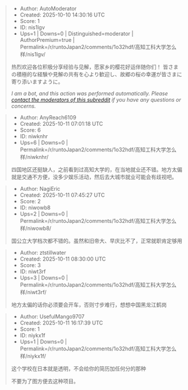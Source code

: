 > - Author: AutoModerator
> - Created: 2025-10-10 14:30:16 UTC
> - Score: 1
> - ID: nis1lgv
> - Ups=1 | Downs=0 | Distinguished=moderator | AuthorPremium=true | Permalink=/r/runtoJapan2/comments/1o32hdf/高知工科大学怎么样/nis1lgv/
>
> 热烈欢迎各位积极分享经验与见解，愿家乡的樱花好运伴随你们！
> 皆さまの積極的な経験や見解の共有を心より歓迎し、故郷の桜の幸運が皆さまに寄り添いますように。
> 
> *I am a bot, and this action was performed automatically. Please [contact the moderators of this subreddit](/message/compose/?to=/r/runtoJapan2) if you have any questions or concerns.*

> - Author: AnyReach6109
> - Created: 2025-10-11 07:01:18 UTC
> - Score: 6
> - ID: niwknhr
> - Ups=6 | Downs=0 | Permalink=/r/runtoJapan2/comments/1o32hdf/高知工科大学怎么样/niwknhr/
>
> 四国地区还挺缺人，之前看到过高知大学的，在当地就业还不错。地方太偏就是交通不方便，没多少娱乐活动，然后去大城市就业可能会有歧视吧。

> - Author: NagiEric
> - Created: 2025-10-11 07:45:27 UTC
> - Score: 2
> - ID: niwowb8
> - Ups=2 | Downs=0 | Permalink=/r/runtoJapan2/comments/1o32hdf/高知工科大学怎么样/niwowb8/
>
> 国公立大学档次都不错的。虽然和旧帝大、早庆比不了，正常就职肯定够用

> - Author: ztstillwater
> - Created: 2025-10-11 08:30:00 UTC
> - Score: 3
> - ID: niwt3rf
> - Ups=3 | Downs=0 | Permalink=/r/runtoJapan2/comments/1o32hdf/高知工科大学怎么样/niwt3rf/
>
> 地方太偏的话你必须要会开车，否则寸步难行，想想中国黑龙江鹤岗

> - Author: UsefulMango9707
> - Created: 2025-10-11 16:17:39 UTC
> - Score: 1
> - ID: niykx1f
> - Ups=1 | Downs=0 | Permalink=/r/runtoJapan2/comments/1o32hdf/高知工科大学怎么样/niykx1f/
>
> 这个学校在日本就是透明，不会给你的简历加任何分的那种
> 
> 不要为了图方便去这种项目。
